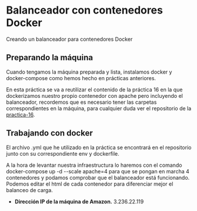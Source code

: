 # Balanceador con contenedores Docker

Creando un balanceador para contenedores Docker

## Preparando la máquina

Cuando tengamos la máquina preparada y lista, instalamos docker y docker-compose como hemos hecho en prácticas anteriores.

En esta práctica se va a reutilizar el contenido de la práctica 16 en la que dockerizamos nuestro propio contenedor con apache pero incluyendo el balanceador, recordemos que es necesario tener las carpetas correspondientes en la máquina, para cualquier duda ver el repositorio de la [practica-16](https://github.com/vaeruiz/iaw-practica-16).

## Trabajando con docker

El archivo .yml que he utilizado en la práctica se encontrará en el repositorio junto con su correspondiente env y dockerfile.

A la hora de levantar nuestra infraestructura lo haremos con el comando docker-compose up -d --scale apache=4 para que se pongan en marcha 4 contenedores y podamos comprobar que el balanceador está funcionando. Podemos editar el html de cada contenedor para diferenciar mejor el balanceo de carga.


- **Dirección IP de la máquina de Amazon.** 3.236.22.119
